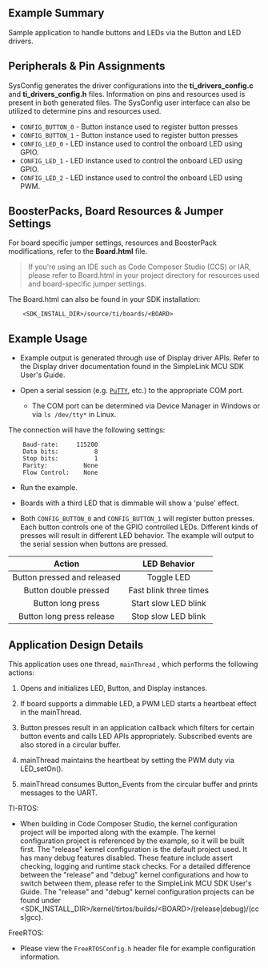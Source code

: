 ## Example Summary

Sample application to handle buttons and LEDs via the Button and LED drivers.

## Peripherals & Pin Assignments

SysConfig generates the driver configurations into the __ti_drivers_config.c__
and __ti_drivers_config.h__ files. Information on pins and resources used
is present in both generated files. The SysConfig user interface can also be
utilized to determine pins and resources used.

* `CONFIG_BUTTON_0` - Button instance used to register button presses
* `CONFIG_BUTTON_1` - Button instance used to register button presses
* `CONFIG_LED_0` - LED instance used to control the onboard LED using GPIO.
* `CONFIG_LED_1` - LED instance used to control the onboard LED using GPIO.
* `CONFIG_LED_2` - LED instance used to control the onboard LED using PWM.

## BoosterPacks, Board Resources & Jumper Settings

For board specific jumper settings, resources and BoosterPack modifications,
refer to the __Board.html__ file.

> If you're using an IDE such as Code Composer Studio (CCS) or IAR, please
refer to Board.html in your project directory for resources used and
board-specific jumper settings.

The Board.html can also be found in your SDK installation:

        <SDK_INSTALL_DIR>/source/ti/boards/<BOARD>

## Example Usage

* Example output is generated through use of Display driver APIs. Refer to the
Display driver documentation found in the SimpleLink MCU SDK User's Guide.

* Open a serial session (e.g. [`PuTTY`](http://www.putty.org/ "PuTTY's
Homepage"), etc.) to the appropriate COM port.
    * The COM port can be determined via Device Manager in Windows or via
`ls /dev/tty*` in Linux.

The connection will have the following settings:
```
    Baud-rate:     115200
    Data bits:          8
    Stop bits:          1
    Parity:          None
    Flow Control:    None
```

* Run the example.

* Boards with a third LED that is dimmable will show a 'pulse' effect.

* Both `CONFIG_BUTTON_0` and `CONFIG_BUTTON_1` will register button presses.
  Each button controls one of the GPIO controlled LEDs. Different kinds of
  presses will result in different LED behavior. The example will output to
  the serial session when buttons are pressed.

| Action                                  | LED Behavior            |
|:---------------------------------------:|:-----------------------:|
| Button pressed and released             | Toggle LED              |
| Button double pressed                   | Fast blink three times  |
| Button long press                       | Start slow LED blink    |
| Button long press release               | Stop slow LED blink     |

## Application Design Details

This application uses one thread, `mainThread` , which performs the following
actions:

1. Opens and initializes LED, Button, and Display instances.

2. If board supports a dimmable LED, a PWM LED starts a heartbeat effect in the
   mainThread.

3. Button presses result in an application callback which filters for certain
   button events and calls LED APIs appropriately. Subscribed events are also
   stored in a circular buffer.

4. mainThread maintains the heartbeat by setting the PWM duty via LED_setOn().

5. mainThread consumes Button_Events from the circular buffer and prints
   messages to the UART.

TI-RTOS:

* When building in Code Composer Studio, the kernel configuration project will
be imported along with the example. The kernel configuration project is
referenced by the example, so it will be built first. The "release" kernel
configuration is the default project used. It has many debug features disabled.
These feature include assert checking, logging and runtime stack checks. For a
detailed difference between the "release" and "debug" kernel configurations and
how to switch between them, please refer to the SimpleLink MCU SDK User's
Guide. The "release" and "debug" kernel configuration projects can be found
under &lt;SDK_INSTALL_DIR&gt;/kernel/tirtos/builds/&lt;BOARD&gt;/(release|debug)/(ccs|gcc).

FreeRTOS:

* Please view the `FreeRTOSConfig.h` header file for example configuration
information.
